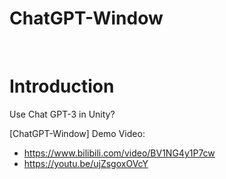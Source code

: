 # ChatGPT-Window

<br>


# Introduction

Use Chat GPT-3 in Unity? 

[ChatGPT-Window] Demo Video: 

- https://www.bilibili.com/video/BV1NG4y1P7cw
- https://youtu.be/ujZsgoxOVcY


<br>

